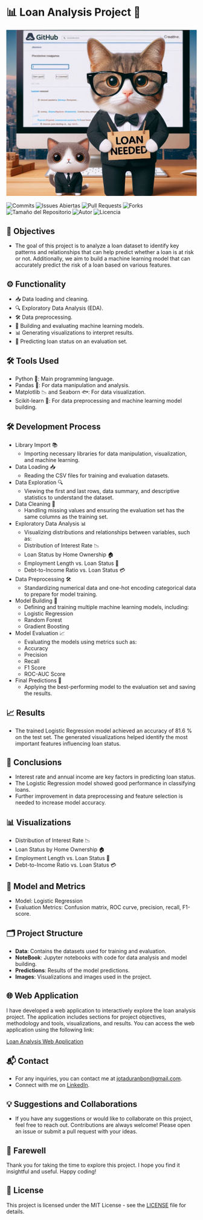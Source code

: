 # 📊 Loan Analysis Project 💸

![Imagen](images/loan_cat.png)

![Commits](https://img.shields.io/github/commit-activity/m/Jotis86/Loan-Analysis-Project-)
![Issues Abiertas](https://img.shields.io/github/issues/Jotis86/Loan-Analysis-Project-)
![Pull Requests](https://img.shields.io/github/issues-pr/Jotis86/Loan-Analysis-Project-)
![Forks](https://img.shields.io/github/forks/Jotis86/Loan-Analysis-Project-)
![Tamaño del Repositorio](https://img.shields.io/github/repo-size/Jotis86/Loan-Analysis-Project-)
![Autor](https://img.shields.io/badge/Autor-Juan%20Duran%20Bon-blue)
![Licencia](https://img.shields.io/github/license/Jotis86/Loan-Analysis-Project-)

## 🎯 Objectives
- The goal of this project is to analyze a loan dataset to identify key patterns and relationships that can help predict whether a loan is at risk or not. Additionally, we aim to build a machine learning model that can accurately predict the risk of a loan based on various features.

## ⚙️ Functionality
- 📥 Data loading and cleaning.
- 🔍 Exploratory Data Analysis (EDA).
- 🛠️ Data preprocessing.
- 🧠 Building and evaluating machine learning models.
- 📊 Generating visualizations to interpret results.
- 🔮 Predicting loan status on an evaluation set.

## 🛠️ Tools Used
- Python 🐍: Main programming language.
- Pandas 🐼: For data manipulation and analysis.
- Matplotlib 📉 and Seaborn 🐟: For data visualization.
- Scikit-learn 🤖: For data preprocessing and machine learning model building.

## 🛠️ Development Process
- Library Import 📚
  - Importing necessary libraries for data manipulation, visualization, and machine learning.
- Data Loading 📥
  - Reading the CSV files for training and evaluation datasets.
- Data Exploration 🔍
  - Viewing the first and last rows, data summary, and descriptive statistics to understand the dataset.
- Data Cleaning 🧹
  - Handling missing values and ensuring the evaluation set has the same columns as the training set.
- Exploratory Data Analysis 📊
  - Visualizing distributions and relationships between variables, such as:
   - Distribution of Interest Rate 📉
   - Loan Status by Home Ownership 🏠
   - Employment Length vs. Loan Status 📅
   - Debt-to-Income Ratio vs. Loan Status 💳
- Data Preprocessing 🛠️
  - Standardizing numerical data and one-hot encoding categorical data to prepare for model training.
- Model Building 🧠
  - Defining and training multiple machine learning models, including:
   - Logistic Regression
   - Random Forest
   - Gradient Boosting
- Model Evaluation 📈
  - Evaluating the models using metrics such as:
   - Accuracy
   - Precision
   - Recall
   - F1 Score
   - ROC-AUC Score
- Final Predictions 🔮
  - Applying the best-performing model to the evaluation set and saving the results.

## 📈 Results
- The trained Logistic Regression model achieved an accuracy of 81.6 % on the test set. The generated visualizations helped identify the most important features influencing loan status.

## 📝 Conclusions
 - Interest rate and annual income are key factors in predicting loan status.
 - The Logistic Regression model showed good performance in classifying loans.
 - Further improvement in data preprocessing and feature selection is needed to increase model accuracy.

## 📊 Visualizations
 - Distribution of Interest Rate 📉
 - Loan Status by Home Ownership 🏠
 - Employment Length vs. Loan Status 📅
 - Debt-to-Income Ratio vs. Loan Status 💳

## 🧠 Model and Metrics
 - Model: Logistic Regression
 - Evaluation Metrics: Confusion matrix, ROC curve, precision, recall, F1-score.

## 🗂️ Project Structure
- **Data**: Contains the datasets used for training and evaluation.
- **NoteBook**: Jupyter notebooks with code for data analysis and model building.
- **Predictions**: Results of the model predictions.
- **Images**: Visualizations and images used in the project.

## 🌐 Web Application
I have developed a web application to interactively explore the loan analysis project. The application includes sections for project objectives, methodology and tools, visualizations, and results. You can access the web application using the following link:

[Loan Analysis Web Application](https://5jbfewgry3tpmkytewg2wk.streamlit.app/)

## 📬 Contact
- For any inquiries, you can contact me at jotaduranbon@gmail.com.
- Connect with me on [LinkedIn](https://www.linkedin.com/in/jotis86).

## 💡 Suggestions and Collaborations
- If you have any suggestions or would like to collaborate on this project, feel free to reach out. Contributions are always welcome! Please open an issue or submit a pull request with your ideas.

## 👋 Farewell
Thank you for taking the time to explore this project. I hope you find it insightful and useful. Happy coding!

## 📜 License
This project is licensed under the MIT License - see the [LICENSE](LICENSE) file for details.

